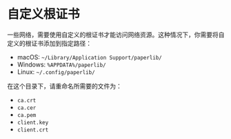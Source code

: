 # 自定义根证书

一些网络，需要使用自定义的根证书才能访问网络资源。这种情况下，你需要将自定义的根证书添加到指定路径：

- macOS: `~/Library/Application Support/paperlib/`
- Windows: `%APPDATA%/paperlib/`
- Linux: `~/.config/paperlib/`

在这个目录下，请重命名所需要的文件为：

- `ca.crt`
- `ca.cer`
- `ca.pem`
- `client.key`
- `client.crt`
